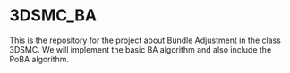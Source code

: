 # 3DSMC_BA
This is the repository for the project about Bundle Adjustment in the class 3DSMC. We will implement the basic BA algorithm and also include the PoBA algorithm.
